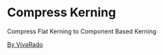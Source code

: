 Compress Kerning
===================

Compress Flat Kerning to Component Based Kerning

[By VivaRado](https://www.vivarado.com)
